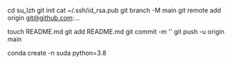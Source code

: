 cd su_lzh
git init
cat ~/.ssh/id_rsa.pub
git branch -M main
git remote add origin git@github.com:...

touch README.md
git add README.md
git commit -m ''
git push -u origin main

conda create -n suda python=3.8
